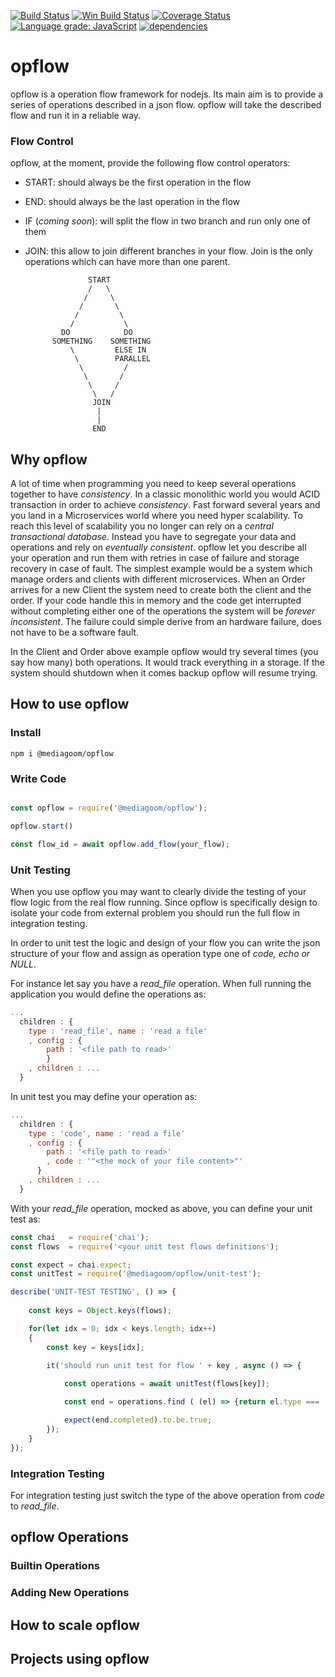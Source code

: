 ﻿[![Build Status](https://travis-ci.org/mediagoom/opflow.svg?branch=master)](https://travis-ci.org/mediagoom/opflow) [![Win Build Status](https://ci.appveyor.com/api/projects/status/github/mediagoom/opflow?branch=master&svg=true)](https://ci.appveyor.com/project/aseduto/opflow) [![Coverage Status](https://coveralls.io/repos/github/mediagoom/opflow/badge.svg?branch=master)](https://coveralls.io/github/mediagoom/opflow?branch=master) [![Language grade: JavaScript](https://img.shields.io/lgtm/grade/javascript/g/mediagoom/opflow.svg?logo=lgtm&logoWidth=18)](https://lgtm.com/projects/g/mediagoom/opflow/context:javascript) [![dependencies](https://david-dm.org/mediagoom/opflow.svg)](https://david-dm.org/mediagoom/opflow)

# opflow

opflow is a operation flow framework for nodejs.
Its main aim is to provide a series of operations described in a json flow.
opflow will take the described flow and run it in a reliable way.

### Flow Control

opflow, at the moment, provide the following flow control operators:

- START: should always be the first operation in the flow
- END: should always be the last operation in the flow
- IF (*coming soon*): will split the flow in two branch and run only one of them
- JOIN: this allow to join different branches in your flow. Join is the only operations which can have more than one parent.

                    START
                    /   \
                   /     \
                  /       \
                 /         \
                /           \
              DO            DO
            SOMETHING    SOMETHING 
                \         ELSE IN 
                 \        PARALLEL
                  \         /
                   \       /
                    \     /
                     \   /
                     JOIN
                      |
                      |
                     END

## Why opflow

A lot of time when programming you need to keep several operations together to have *consistency*. In a classic monolithic world you would ACID transaction in order to achieve *consistency*.
Fast forward several years and you land in a Microservices world where you need hyper scalability. To reach this level of scalability you no longer can rely on a *central transactional database*. Instead you have to segregate your data and operations and rely on *eventually consistent*.
opflow let you describe all your operation and run them with retries in case of failure and storage recovery in case of fault.
The simplest example would be a system which manage orders and clients with different microservices. When an Order arrives for a new Client the system need to create both the client and the order. 
If your code handle this in memory and the code get interrupted without completing either one of the operations the system will be *forever inconsistent*. The failure could simple derive from an hardware failure, does not have to be a software fault.

In the Client and Order above example opflow would try several times (you say how many) both operations. It would track everything in a storage. If the system should shutdown when it comes backup opflow will resume trying.

## How to use opflow

### Install

```
npm i @mediagoom/opflow
```

### Write Code
```javascript

const opflow = require('@mediagoom/opflow');

opflow.start()

const flow_id = await opflow.add_flow(your_flow);


```

### Unit Testing
When you use opflow you may want to clearly divide the testing of your flow logic from the real flow running.
Since opflow is specifically design to isolate your code from external problem you should run the full flow in integration testing.

In order to unit test the logic and design of your flow you can write the json structure of your flow and assign as operation type one of *code, echo or NULL*.

For instance let say you have a *read_file* operation. When full running the application you would define the operations as:
```javascript
...
  children : { 
    type : 'read_file', name : 'read a file'
    , config : {
        path : '<file path to read>'
        }
    , children : ... 
  }
```

In unit test you may define your operation as:
```javascript
...
  children : { 
    type : 'code', name : 'read a file'
    , config : {
        path : '<file path to read>'
        , code : '"<the mock of your file content>"'
      } 
    , children : ... 
  }
```

With your *read_file* operation, mocked as above, you can define your unit test as:

```javascript
const chai   = require('chai');
const flows  = require('<your unit test flows definitions');

const expect = chai.expect;
const unitTest = require('@mediagoom/opflow/unit-test');

describe('UNIT-TEST TESTING', () => {
    
    const keys = Object.keys(flows);

    for(let idx = 0; idx < keys.length; idx++)
    {
        const key = keys[idx];

        it('should run unit test for flow ' + key , async () => {
            
            const operations = await unitTest(flows[key]);

            const end = operations.find ( (el) => {return el.type === 'END';} );

            expect(end.completed).to.be.true;
        });
    }
});

```

### Integration Testing

For integration testing just switch the type of the above operation from *code* to *read_file*.

## opflow Operations

### Builtin Operations

### Adding New Operations

## How to scale opflow

## Projects using opflow







